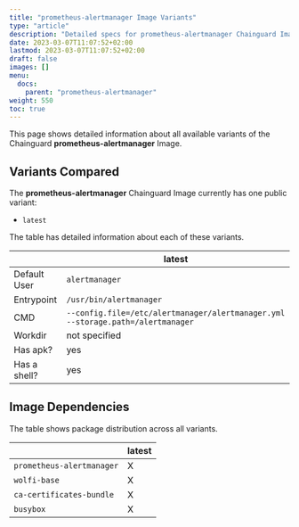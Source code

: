 ```yaml
---
title: "prometheus-alertmanager Image Variants"
type: "article"
description: "Detailed specs for prometheus-alertmanager Chainguard Image Variants"
date: 2023-03-07T11:07:52+02:00
lastmod: 2023-03-07T11:07:52+02:00
draft: false
images: []
menu:
  docs:
    parent: "prometheus-alertmanager"
weight: 550
toc: true
---
```


This page shows detailed information about all available variants of the Chainguard **prometheus-alertmanager** Image.

## Variants Compared
The **prometheus-alertmanager** Chainguard Image currently has one public variant: 

- `latest`

The table has detailed information about each of these variants.

|              | latest                                                                          |
|--------------|---------------------------------------------------------------------------------|
| Default User | `alertmanager`                                                                  |
| Entrypoint   | `/usr/bin/alertmanager`                                                         |
| CMD          | `--config.file=/etc/alertmanager/alertmanager.yml --storage.path=/alertmanager` |
| Workdir      | not specified                                                                   |
| Has apk?     | yes                                                                             |
| Has a shell? | yes                                                                             |

## Image Dependencies
The table shows package distribution across all variants.

|                           | latest |
|---------------------------|--------|
| `prometheus-alertmanager` | X      |
| `wolfi-base`              | X      |
| `ca-certificates-bundle`  | X      |
| `busybox`                 | X      |
